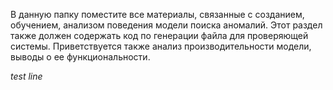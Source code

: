 В данную папку поместите все материалы, связанные с созданием, обучением, анализом поведения модели поиска аномалий. Этот раздел также должен содержать код по генерации файла для проверяющей системы. Приветствуется также анализ производительности модели, выводы о ее функциональности.

*test line*
